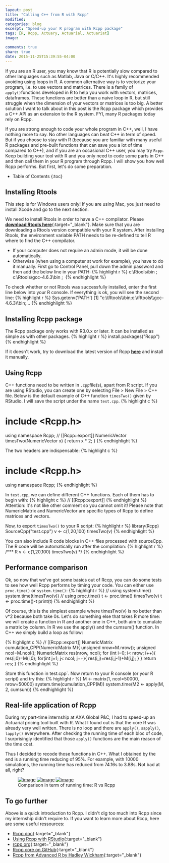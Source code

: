 ```yaml
---
layout: post
title: "Calling C++ from R with Rcpp"
modified:
categories: blog
excerpt: "Speed-up your R program with Rcpp package"
tags: [R, Rcpp, Actuary, Actuarial, Actuariat]
image:

comments: true
share: true
date: 2015-11-25T15:39:55-04:00
---
```


If you are an R user, you may know that R is potentially slow compared to other languages such as Matlab, Java or C/C++. It's highly recommended avoiding using loops in R. A common alternative way is to vectorize your program, i.e. to use vectors and matrices. There is a family of `apply()`functions developed in R to help you work with vectors, matrices, dataframes. These functions are better than a naive loop in R, but still struggle when the dimension of your vectors or matrices is too big. A better solution I want to talk about in this post is the Rcpp package which provides a C++ API as an extension to the R system. FYI, many R packages today rely on Rcpp.

If you are strong enough to code your whole program in C++, well, I have nothing more to say. No other languages can beat C++ in term of speed. But if you choose to stay with R (because you are familiar with many useful R packages and pre-built functions that can save you a lot of time compared to C++), and if you are an occasional C++ user, you may try `Rcpp`. Keep building your tool with R and you only need to code some parts in C++ and then call them in your R program through Rcpp. I will show you how well Rcpp performs. But first, let's do some preparation.

* Table of Contents
{:toc}

## Installing Rtools

This step is for Windows users only! If you are using Mac, you just need to install Xcode and go to the next section.

We need to install Rtools in order to have a C++ compilator. Please [**download Rtools here**](https://cran.r-project.org/bin/windows/Rtools/){:target="_blank"}. Make sure that you are downloading a Rtools version compatible with your R system. After installing Rtools, the environment variable PATH needs to be re-defined to tell R where to find the C++ compilator.

* If your computer does not require an admin mode, it will be done automatically.
* Otherwise (when using a computer at work for example), you have to do it manually. First go to Control Panel, pull down the admin password and then add the below line in your PATH:
{% highlight r %}
c:\Rtools\bin ; c:\Rtools\gcc-4.6.3\bin ; 
{% endhighlight %}

To check whether or not Rtools was successfully installed, enter the first line below into your R console. If everything is ok, you will see the second line:
{% highlight r %}
Sys.getenv('PATH')
[1] "c:\\\\Rtools\\\\bin;c:\\\\Rtools\\\\gcc-4.6.3\\\\bin;...
{% endhighlight %}


## Installing Rcpp package

The Rcpp package only works with R3.0.x or later. It can be installed as simple as with other packages.
{% highlight r %}
install.packages("Rcpp")
{% endhighlight %}

If it doesn't work, try to download the latest version of Rcpp [**here**](Rcpp) and install it manually.

## Using Rcpp
C++ functions need to be written in `.cpp`file(s), apart from R script. If you are using RStudio, you can create one by selecting File > New File > C++ file. Below is the default example of C++ function `timesTwo()` given by RStudio. I will save the script under the name `test.cpp`.
{% highlight c %}
# include <Rcpp.h>
using namespace Rcpp;
// [[Rcpp::export]]
NumericVector timesTwo(NumericVector x) {
return x * 2;
}
{% endhighlight %}

The two headers are indispensable:
{% highlight c %}
# include <Rcpp.h>
using namespace Rcpp;
{% endhighlight %}

In `test.cpp`, we can define different C++ functions. Each of them has to begin with:
{% highlight c %}
// [[Rcpp::export]]
{% endhighlight %}
Attention: it's not like other comment so you cannot omit it! Please note that NumericMatrix and NumericVector are specific types of Rcpp to define matrices and vectors.

Now, to export `timesTwo()` to your R script:
{% highlight r %}
library(Rcpp)
SourceCpp("test.cpp")
v <- c(1,20,100)
timesTwo(v)
{% endhighlight %}

You can also include R code blocks in C++ files processed with sourceCpp. The R code will be automatically run after the compilation:
{% highlight r %}
/*** R
v <- c(1,20,100)
timesTwo(v)
*/
{% endhighlight %}

## Performance comparison
Ok, so now that we've got some basics out of Rccp, you can do some tests to see how well Rcpp performs by timing your code.  You can either use `proc.time()` or `system.time()`:
{% highlight r %}
// using system.time()
system.time(timesTwo(v))
// using proc.time()
t <- proc.time()
timesTwo(v)
t <- proc.time()-t
print(t)
{% endhighlight %}

Of course, this is the simplest example where timesTwo(v) is no better than v*2 because both take 0s. Let's do something else that takes R more time: we will create a function in R and another one in C++, both aim to cumulate a matrix by column. In R we use the apply() and the cumsum() function. In C++ we simply build a loop as follow:

{% highlight c %}
// [[Rcpp::export]]
NumericMatrix cumulation_CPP(NumericMatrix M){
    unsigned nrow=M.nrow();
    unsigned ncol=M.ncol();
    NumericMatrix res(nrow, ncol);
    for (int i=0; i< nrow; i++){
        res(i,0)=M(i,0);
        for(int j=1; j< ncol; j++){
            res(i,j)=res(i,j-1)+M(i,j);
        }
    }
    return res;
}
{% endhighlight %}

Store this function in test.cpp`. Now return to your R console (or your R script) and try this:
{% highlight r %}
M <- matrix(1, ncol=50000, nrow=50000)
system.time(cumulation_CPP(M))
system.time(M2 <- apply(M, 2, cumsum))
{% endhighlight %}

## Real-life application of Rcpp
During my part-time internship at AXA Global P&C, I had to speed-up an Actuarial pricing tool built with R. What I found out is that the core R was already very well written. There is no loop and there are `apply()`, `sapply()`, `lapply()` everywhere. After checking the running time of each bloc of code, I surprisingly identified that those `apply()` functions are the main reason of the time cost.

Thus I decided to recode those functions in C++. What I obtained by the end is a running time reducing of 95%. For example, with 10000 simulations, the running time has reduced from 74.16s to 3.88s. Not bad at all, right?

<figure class="third">
<a href="{{ site.url }}/images/temps1.png"><img src="{{ site.url }}/images/temps1.png" alt="image"></a>
<a href="{{ site.url }}/images/temps2.png"><img src="{{ site.url }}/images/temps2.png" alt="image"></a>
<a href="{{ site.url }}/images/temps3.png"><img src="{{ site.url }}/images/temps3.png" alt="image"></a>
<figcaption>Comparison in term of running time: R vs Rcpp</figcaption>
</figure>


## To go further
Above is a quick introduction to Rcpp. I didn't dig too much into Rcpp since my internship didn't require to. If you want to learn more about Rccp, here are some useful ressources:

* [Rcpp doc](https://cran.r-project.org/web/packages/Rcpp/Rcpp.pdf){:target="_blank"}
* [Using Rcpp with RStudio](https://support.rstudio.com/hc/en-us/articles/200486088-Using-Rcpp-with-RStudio){:target="_blank"}
* [rcpp.org](http://www.rcpp.org){:target="_blank"}
* [Rcpp core on GitHub](https://github.com/RcppCore/Rcpp){:target="_blank"}
* [Rcpp from Advanced R by Hadley Wickham](http://adv-r.had.co.nz/Rcpp.html){:target="_blank"}
